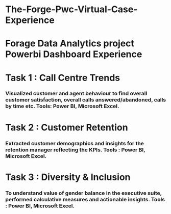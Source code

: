 # The-Forge-Pwc-Virtual-Case-Experience
# Forage Data Analytics project Powerbi Dashboard Experience

# Task 1 : Call Centre Trends

### Visualized customer and agent behaviour to find overall customer satisfaction, overall calls answered/abandoned, calls by time etc. Tools: Power BI, Microsoft Excel. 

# Task 2 : Customer Retention

### Extracted customer demographics and insights for the retention manager reflecting the KPIs. Tools : Power BI, Microsoft Excel. 

# Task 3 : Diversity & Inclusion

### To understand value of gender balance in the executive suite, performed calculative measures and actionable insights. Tools : Power BI, Microsoft Excel.


